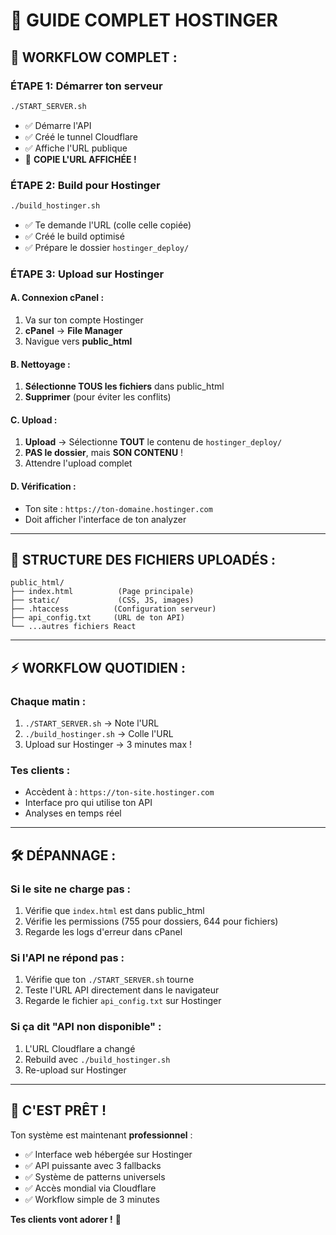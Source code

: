# 🚀 GUIDE COMPLET HOSTINGER

## 🎯 **WORKFLOW COMPLET :**

### **ÉTAPE 1: Démarrer ton serveur**
```bash
./START_SERVER.sh
```
- ✅ Démarre l'API
- ✅ Créé le tunnel Cloudflare  
- ✅ Affiche l'URL publique
- 📝 **COPIE L'URL AFFICHÉE !**

### **ÉTAPE 2: Build pour Hostinger**
```bash
./build_hostinger.sh
```
- ✅ Te demande l'URL (colle celle copiée)
- ✅ Créé le build optimisé
- ✅ Prépare le dossier `hostinger_deploy/`

### **ÉTAPE 3: Upload sur Hostinger**

#### **A. Connexion cPanel :**
1. Va sur ton compte Hostinger
2. **cPanel** → **File Manager**
3. Navigue vers **public_html**

#### **B. Nettoyage :**
1. **Sélectionne TOUS les fichiers** dans public_html
2. **Supprimer** (pour éviter les conflits)

#### **C. Upload :**
1. **Upload** → Sélectionne **TOUT** le contenu de `hostinger_deploy/`
2. **PAS le dossier**, mais **SON CONTENU** !
3. Attendre l'upload complet

#### **D. Vérification :**
- Ton site : `https://ton-domaine.hostinger.com`
- Doit afficher l'interface de ton analyzer

---

## 🔧 **STRUCTURE DES FICHIERS UPLOADÉS :**

```
public_html/
├── index.html          (Page principale)
├── static/             (CSS, JS, images)
├── .htaccess          (Configuration serveur)
├── api_config.txt     (URL de ton API)
└── ...autres fichiers React
```

---

## ⚡ **WORKFLOW QUOTIDIEN :**

### **Chaque matin :**
1. `./START_SERVER.sh` → Note l'URL
2. `./build_hostinger.sh` → Colle l'URL  
3. Upload sur Hostinger → 3 minutes max !

### **Tes clients :**
- Accèdent à : `https://ton-site.hostinger.com`
- Interface pro qui utilise ton API
- Analyses en temps réel

---

## 🛠️ **DÉPANNAGE :**

### **Si le site ne charge pas :**
1. Vérifie que `index.html` est dans public_html
2. Vérifie les permissions (755 pour dossiers, 644 pour fichiers)
3. Regarde les logs d'erreur dans cPanel

### **Si l'API ne répond pas :**
1. Vérifie que ton `./START_SERVER.sh` tourne
2. Teste l'URL API directement dans le navigateur
3. Regarde le fichier `api_config.txt` sur Hostinger

### **Si ça dit "API non disponible" :**
1. L'URL Cloudflare a changé
2. Rebuild avec `./build_hostinger.sh`
3. Re-upload sur Hostinger

---

## 🎉 **C'EST PRÊT !**

Ton système est maintenant **professionnel** :
- ✅ Interface web hébergée sur Hostinger
- ✅ API puissante avec 3 fallbacks
- ✅ Système de patterns universels
- ✅ Accès mondial via Cloudflare
- ✅ Workflow simple de 3 minutes

**Tes clients vont adorer !** 🚀

